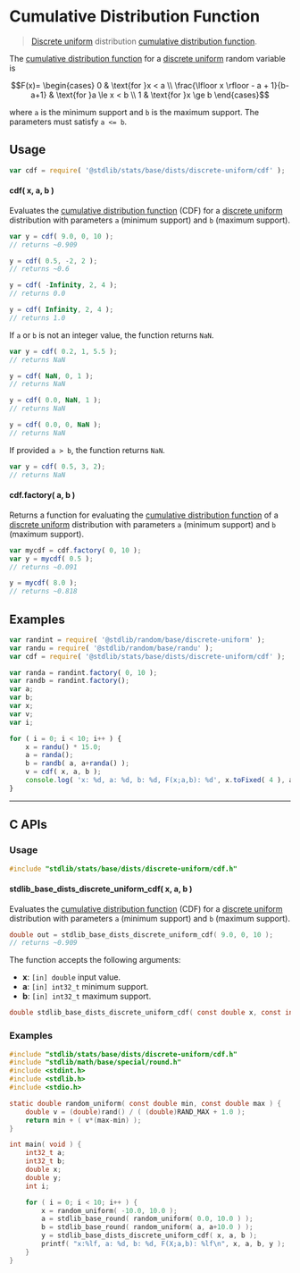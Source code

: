 <!--

@license Apache-2.0

Copyright (c) 2018 The Stdlib Authors.

Licensed under the Apache License, Version 2.0 (the "License");
you may not use this file except in compliance with the License.
You may obtain a copy of the License at

   http://www.apache.org/licenses/LICENSE-2.0

Unless required by applicable law or agreed to in writing, software
distributed under the License is distributed on an "AS IS" BASIS,
WITHOUT WARRANTIES OR CONDITIONS OF ANY KIND, either express or implied.
See the License for the specific language governing permissions and
limitations under the License.

-->

# Cumulative Distribution Function

> [Discrete uniform][discrete-uniform-distribution] distribution [cumulative distribution function][cdf].

<section class="intro">

The [cumulative distribution function][cdf] for a [discrete uniform][discrete-uniform-distribution] random variable is

<!-- <equation class="equation" label="eq:discrete_uniform_cdf" align="center" raw="F(x)= \begin{cases} 0 & \text{for }x < a \\ \frac{\lfloor x \rfloor - a + 1}{b-a+1} & \text{for }a \le x < b \\ 1 & \text{for }x \ge b \end{cases}" alt="Cumulative distribution function for a discrete uniform distribution."> -->

```math
F(x)= \begin{cases} 0 & \text{for }x < a \\ \frac{\lfloor x \rfloor - a + 1}{b-a+1} & \text{for }a \le x < b \\ 1 & \text{for }x \ge b \end{cases}
```

<!-- <div class="equation" align="center" data-raw-text="F(x)= \begin{cases} 0 &amp; \text{for }x &lt; a \\ \frac{\lfloor x \rfloor - a + 1}{b-a+1} &amp; \text{for }a \le x &lt; b \\ 1 &amp; \text{for }x \ge b \end{cases}" data-equation="eq:discrete_uniform_cdf">
    <img src="https://cdn.jsdelivr.net/gh/stdlib-js/stdlib@591cf9d5c3a0cd3c1ceec961e5c49d73a68374cb/lib/node_modules/@stdlib/stats/base/dists/discrete-uniform/cdf/docs/img/equation_discrete_uniform_cdf.svg" alt="Cumulative distribution function for a discrete uniform distribution.">
    <br>
</div> -->

<!-- </equation> -->

where `a` is the minimum support and `b` is the maximum support. The parameters must satisfy `a <= b`.

</section>

<!-- /.intro -->

<section class="usage">

## Usage

```javascript
var cdf = require( '@stdlib/stats/base/dists/discrete-uniform/cdf' );
```

#### cdf( x, a, b )

Evaluates the [cumulative distribution function][cdf] (CDF) for a [discrete uniform][discrete-uniform-distribution] distribution with parameters `a` (minimum support) and `b` (maximum support).

```javascript
var y = cdf( 9.0, 0, 10 );
// returns ~0.909

y = cdf( 0.5, -2, 2 );
// returns ~0.6

y = cdf( -Infinity, 2, 4 );
// returns 0.0

y = cdf( Infinity, 2, 4 );
// returns 1.0
```

If `a` or `b` is not an integer value, the function returns `NaN`.

```javascript
var y = cdf( 0.2, 1, 5.5 );
// returns NaN

y = cdf( NaN, 0, 1 );
// returns NaN

y = cdf( 0.0, NaN, 1 );
// returns NaN

y = cdf( 0.0, 0, NaN );
// returns NaN
```

If provided `a > b`, the function returns `NaN`.

```javascript
var y = cdf( 0.5, 3, 2);
// returns NaN
```

#### cdf.factory( a, b )

Returns a function for evaluating the [cumulative distribution function][cdf] of a [discrete uniform][discrete-uniform-distribution] distribution with parameters `a` (minimum support) and `b` (maximum support).

```javascript
var mycdf = cdf.factory( 0, 10 );
var y = mycdf( 0.5 );
// returns ~0.091

y = mycdf( 8.0 );
// returns ~0.818
```

</section>

<!-- /.usage -->

<section class="examples">

## Examples

<!-- eslint no-undef: "error" -->

```javascript
var randint = require( '@stdlib/random/base/discrete-uniform' );
var randu = require( '@stdlib/random/base/randu' );
var cdf = require( '@stdlib/stats/base/dists/discrete-uniform/cdf' );

var randa = randint.factory( 0, 10 );
var randb = randint.factory();
var a;
var b;
var x;
var v;
var i;

for ( i = 0; i < 10; i++ ) {
    x = randu() * 15.0;
    a = randa();
    b = randb( a, a+randa() );
    v = cdf( x, a, b );
    console.log( 'x: %d, a: %d, b: %d, F(x;a,b): %d', x.toFixed( 4 ), a.toFixed( 4 ), b.toFixed( 4 ), v.toFixed( 4 ) );
}
```

</section>

<!-- /.examples -->

<!-- C interface documentation. -->

* * *

<section class="c">

## C APIs

<!-- Section to include introductory text. Make sure to keep an empty line after the intro `section` element and another before the `/section` close. -->

<section class="intro">

</section>

<!-- /.intro -->

<!-- C usage documentation. -->

<section class="usage">

### Usage

```c
#include "stdlib/stats/base/dists/discrete-uniform/cdf.h"
```

#### stdlib_base_dists_discrete_uniform_cdf( x, a, b )

Evaluates the [cumulative distribution function][cdf] (CDF) for a [discrete uniform][discrete-uniform-distribution] distribution with parameters `a` (minimum support) and `b` (maximum support).

```c
double out = stdlib_base_dists_discrete_uniform_cdf( 9.0, 0, 10 );
// returns ~0.909
```

The function accepts the following arguments:

-   **x**: `[in] double` input value.
-   **a**: `[in] int32_t` minimum support.
-   **b**: `[in] int32_t` maximum support.

```c
double stdlib_base_dists_discrete_uniform_cdf( const double x, const int32_t a, const int32_t b );
```

</section>

<!-- /.usage -->

<!-- C API usage notes. Make sure to keep an empty line after the `section` element and another before the `/section` close. -->

<section class="notes">

</section>

<!-- /.notes -->

<!-- C API usage examples. -->

<section class="examples">

### Examples

```c
#include "stdlib/stats/base/dists/discrete-uniform/cdf.h"
#include "stdlib/math/base/special/round.h"
#include <stdint.h>
#include <stdlib.h>
#include <stdio.h>

static double random_uniform( const double min, const double max ) {
    double v = (double)rand() / ( (double)RAND_MAX + 1.0 );
    return min + ( v*(max-min) );
}

int main( void ) {
    int32_t a;
    int32_t b;
    double x;
    double y;
    int i;

    for ( i = 0; i < 10; i++ ) {
        x = random_uniform( -10.0, 10.0 );
        a = stdlib_base_round( random_uniform( 0.0, 10.0 ) );
        b = stdlib_base_round( random_uniform( a, a+10.0 ) );
        y = stdlib_base_dists_discrete_uniform_cdf( x, a, b );
        printf( "x:%lf, a: %d, b: %d, F(X;a,b): %lf\n", x, a, b, y );
    }
}
```

</section>

<!-- /.examples -->

</section>

<!-- /.c -->

<!-- Section to include cited references. If references are included, add a horizontal rule *before* the section. Make sure to keep an empty line after the `section` element and another before the `/section` close. -->

<section class="references">

</section>

<!-- /.references -->

<!-- Section for related `stdlib` packages. Do not manually edit this section, as it is automatically populated. -->

<section class="related">

</section>

<!-- /.related -->

<!-- Section for all links. Make sure to keep an empty line after the `section` element and another before the `/section` close. -->

<section class="links">

[cdf]: https://en.wikipedia.org/wiki/Cumulative_distribution_function

[discrete-uniform-distribution]: https://en.wikipedia.org/wiki/Discrete_uniform_distribution

</section>

<!-- /.links -->

